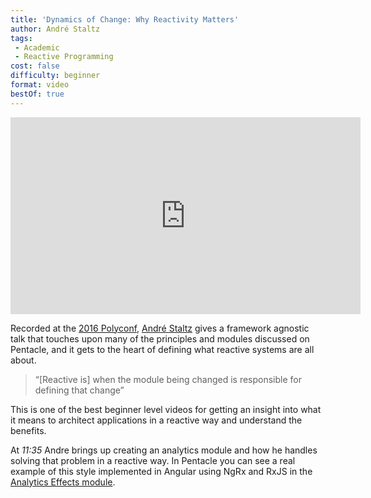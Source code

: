 ```yaml
---
title: 'Dynamics of Change: Why Reactivity Matters'
author: André Staltz
tags:
 - Academic
 - Reactive Programming
cost: false
difficulty: beginner
format: video
bestOf: true
---
```

<iframe width="560" height="315" src="https://www.youtube.com/embed/v68ppDlvHqs" frameborder="0" allow="accelerometer; autoplay; encrypted-media; gyroscope; picture-in-picture" allowfullscreen></iframe>

Recorded at the [2016 Polyconf](https://16.polyconf.com/), [André Staltz](https://twitter.com/andrestaltz) gives a framework agnostic talk that touches upon many of the principles and modules discussed on Pentacle, and it gets to the heart of defining what reactive systems are all about.

> “[Reactive is] when the module being changed is responsible for defining that change” 

This is one of the best beginner level videos for getting an insight into what it means to architect applications in a reactive way and understand the benefits.

At *11:35* Andre brings up creating an analytics module and how he handles solving that problem in a reactive way. In Pentacle you can see a real example of this style implemented in Angular using NgRx and RxJS in the [Analytics Effects module](https://github.com/jsonberry/pentacle/blob/next/libs/analytics/data-access/src/lib/%2Bstate/analytics.effects.ts).